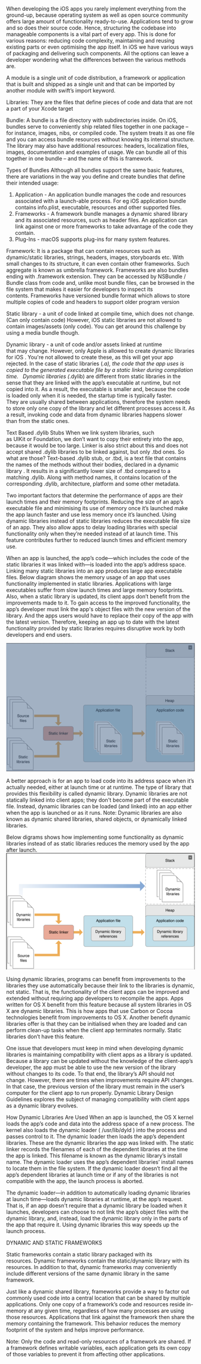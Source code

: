 When developing the iOS apps you rarely implement everything from the ground-up, because operating system as well as open source community offers large amount of functionality ready-to-use. Applications tend to grow and so does their source code. Hence, structuring the codebase into manageable components is a vital part of every app. This is done for various reasons: reducing code complexity, maintaining and reusing existing parts or even optimising the app itself. In iOS we have various ways of packaging and delivering such components. All the options can leave a developer wondering what the differences between the various methods are.

A module is a single unit of code distribution, a framework or application that is built and shipped as a single unit and that can be imported by another module with swift’s import keyword.

Libraries:
They are the files that define pieces of code and data that are not a part of your Xcode target

Bundle: 
A bundle is a file directory with subdirectories inside. On iOS, bundles serve to conveniently ship related files together in one package – for instance, images, nibs, or compiled code. The system treats it as one file and you can access bundle resources without knowing its internal structure.
The library may also have additional resources: headers, localization files, images, documentation and examples of usage. We can bundle all of this together in one bundle – and the name of this is framework.

Types of Bundles
Although all bundles support the same basic features, there are variations in the way you define and create bundles that define their intended usage:
1. Application - An application bundle manages the code and resources associated with a launch-able process. 
 For eg iOS application bundle contains info.plist, executable, resources and other supported files. 
2. Frameworks - A framework bundle manages a dynamic shared library and its associated resources, such as header files. An application can link against one or more frameworks to take advantage of the code they contain.
3. Plug-Ins - macOS supports plug-ins for many system features.


Framework:
It is a package that can contain resources such as dynamic/static libraries, strings, headers, images, storyboards etc. With small changes to its structure, it can even contain other frameworks. Such aggregate is known as umbrella framework.
Frameworks are also bundles ending with .framework extension. They can be accessed by NSBundle / Bundle class from code and, unlike most bundle files, can be browsed in the file system that makes it easier for developers to inspect its contents. Frameworks have versioned bundle format which allows to store multiple copies of code and headers to support older program version


Static library - a unit of code linked at compile time, which does not change. (Can only contain code)
However, iOS static libraries are not allowed to contain images/assets (only code). You can get around this challenge by using a media bundle though.

Dynamic library - a unit of code and/or assets linked at runtime that may change.
However, only Apple is allowed to create dynamic libraries for iOS . You're not allowed to create these, as this will get your app rejected.
In the case of static libraries (*.a), the code that the app uses is copied to the generated executable file by a static linker during compilation time.  
Dynamic libraries (*.dylib) are different from static libraries in the sense that they are linked with the app’s executable at runtime, but not copied into it. As a result, the executable is smaller and, because the code is loaded only when it is needed, the startup time is typically faster. They are usually shared between applications, therefore the system needs to store only one copy of the library and let different processes access it. As a result, invoking code and data from dynamic libraries happens slower than from the static ones.

Text Based .dylib Stubs
When we link system libraries, such as UIKit or Foundation, we don’t want to copy their entirety into the app, because it would be too large. Linker is also strict about this and does not accept shared .dylib libraries to be linked against, but only .tbd ones. So what are those?
Text-based .dylib stub, or .tbd, is a text file that contains the names of the methods without their bodies, declared in a dynamic library . It results in a significantly lower size of .tbd compared to a matching .dylib. Along with method names, it contains location of the corresponding .dylib, architecture, platform and some other metadata. 


Two important factors that determine the performance of apps are their launch times and their memory footprints. Reducing the size of an app’s executable file and minimising its use of memory once it’s launched make the app launch faster and use less memory once it’s launched. Using dynamic libraries instead of static libraries reduces the executable file size of an app. They also allow apps to delay loading libraries with special functionality only when they’re needed instead of at launch time. This feature contributes further to reduced launch times and efficient memory use.


When an app is launched, the app’s code—which includes the code of the static libraries it was linked with—is loaded into the app’s address space. Linking many static libraries into an app produces large app executable files. Below diagram shows the memory usage of an app that uses functionality implemented in static libraries. Applications with large executables suffer from slow launch times and large memory footprints. Also, when a static library is updated, its client apps don’t benefit from the improvements made to it. To gain access to the improved functionality, the app’s developer must link the app's object files with the new version of the library. And the apps users would have to replace their copy of the app with the latest version. Therefore, keeping an app up to date with the latest functionality provided by static libraries requires disruptive work by both developers and end users.

![StaticLibraryFlow](https://github.com/shilpabansal/StaticAndDynamicLibraries/blob/master/StaticLibraryFlow.png)

A better approach is for an app to load code into its address space when it’s actually needed, either at launch time or at runtime. The type of library that provides this flexibility is called dynamic library. Dynamic libraries are not statically linked into client apps; they don't become part of the executable file. Instead, dynamic libraries can be loaded (and linked) into an app either when the app is launched or as it runs.
Note: Dynamic libraries are also known as dynamic shared libraries, shared objects, or dynamically linked libraries.

Below digrams shows how implementing some functionality as dynamic libraries instead of as static libraries reduces the memory used by the app after launch.
![DynamicLibraryFlow](https://github.com/shilpabansal/StaticAndDynamicLibraries/blob/master/DynamicLibraryFlow.png)

Using dynamic libraries, programs can benefit from improvements to the libraries they use automatically because their link to the libraries is dynamic, not static. That is, the functionality of the client apps can be improved and extended without requiring app developers to recompile the apps. Apps written for OS X benefit from this feature because all system libraries in OS X are dynamic libraries. This is how apps that use Carbon or Cocoa technologies benefit from improvements to OS X.
Another benefit dynamic libraries offer is that they can be initialised when they are loaded and can perform clean-up tasks when the client app terminates normally. Static libraries don’t have this feature. 

One issue that developers must keep in mind when developing dynamic libraries is maintaining compatibility with client apps as a library is updated. Because a library can be updated without the knowledge of the client-app’s developer, the app must be able to use the new version of the library without changes to its code. To that end, the library’s API should not change. However, there are times when improvements require API changes. In that case, the previous version of the library must remain in the user’s computer for the client app to run properly. Dynamic Library Design Guidelines explores the subject of managing compatibility with client apps as a dynamic library evolves.

How Dynamic Libraries Are Used
When an app is launched, the OS X kernel loads the app’s code and data into the address space of a new process. The kernel also loads the dynamic loader ( /usr/lib/dyld ) into the process and passes control to it. The dynamic loader then loads the app’s dependent libraries. These are the dynamic libraries the app was linked with. The static linker records the filenames of each of the dependent libraries at the time the app is linked. This filename is known as the dynamic library’s install name. The dynamic loader uses the app’s dependent libraries’ install names to locate them in the file system. If the dynamic loader doesn’t find all the app’s dependent libraries at launch time or if any of the libraries is not compatible with the app, the launch process is aborted.

The dynamic loader—in addition to automatically loading dynamic libraries at launch time—loads dynamic libraries at runtime, at the app’s request. That is, if an app doesn't require that a dynamic library be loaded when it launches, developers can choose to not link the app’s object files with the dynamic library, and, instead, load the dynamic library only in the parts of the app that require it. Using dynamic libraries this way speeds up the launch process.





DYNAMIC AND STATIC FRAMEWORKS

Static frameworks contain a static library packaged with its resources. Dynamic frameworks contain the static/dynamic library with its resources. In addition to that, dynamic frameworks may conveniently include different versions of the same dynamic library in the same framework.

Just like a dynamic shared library, frameworks provide a way to factor out commonly used code into a central location that can be shared by multiple applications. Only one copy of a framework’s code and resources reside in-memory at any given time, regardless of how many processes are using those resources. Applications that link against the framework then share the memory containing the framework. This behavior reduces the memory footprint of the system and helps improve performance.

Note: Only the code and read-only resources of a framework are shared. If a framework defines writable variables, each application gets its own copy of those variables to prevent it from affecting other applications.




